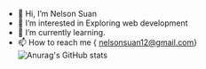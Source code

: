 - 👋 Hi, I’m Nelson Suan
- 👀 I’m interested in Exploring web development
- 🌱 I’m currently learning.
- 📫 How to reach me { nelsonsuan12@gmail.com}
![Anurag's GitHub stats](https://github-readme-stats.vercel.app/api?username=anuraghazra&show_icons=true&theme=radical)
